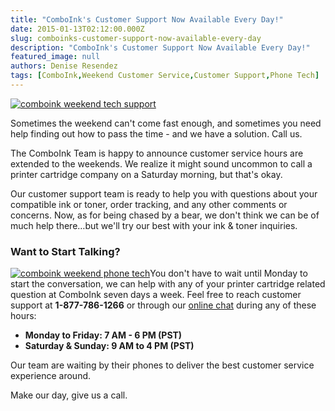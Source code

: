 ```yaml
---
title: "ComboInk's Customer Support Now Available Every Day!"
date: 2015-01-13T02:12:00.000Z
slug: comboinks-customer-support-now-available-every-day
description: "ComboInk's Customer Support Now Available Every Day!"
featured_image: null
authors: Denise Resendez
tags: [ComboInk,Weekend Customer Service,Customer Support,Phone Tech]
---
```


[![comboink weekend tech support](/blog/images/support-hours.png "Call ComboInk on the Weekends Now!")](/blog/images/support-hours.png)

Sometimes the weekend can't come fast enough, and sometimes you need help finding out how to pass the time - and we have a solution. Call us.

The ComboInk Team is happy to announce customer service hours are extended to the weekends. We realize it might sound uncommon to call a printer cartridge company on a Saturday morning, but that's okay.

Our customer support team is ready to help you with questions about your compatible ink or toner, order tracking, and any other comments or concerns. Now, as for being chased by a bear, we don't think we can be of much help there…but we'll try our best with your ink & toner inquiries.

### Want to Start Talking? 

[![comboink weekend phone tech](/blog/images/support-hours-2.png "Ehh..ComboInk Will Try To Help!")](/blog/images/support-hours-2.png)You don't have to wait until Monday to start the conversation, we can help with any of your printer cartridge related question at ComboInk seven days a week. Feel free to reach customer support at **1-877-786-1266** or through our [online chat](https://www.comboink.com/contact) during any of these hours:

* **Monday to Friday: 7 AM - 6 PM (PST)**
* **Saturday & Sunday: 9 AM to 4 PM (PST)**

Our team are waiting by their phones to deliver the best customer service experience around. 

Make our day, give us a call.